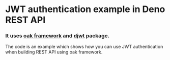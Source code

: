 # JWT authentication example in Deno REST API

### It uses [oak framework](https://deno.land/x/oak) and [djwt](https://deno.land/x/djwt) package.
The code is an example which shows how you can use JWT authentication when building REST API using oak framework.
